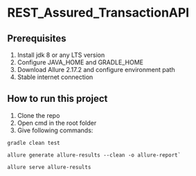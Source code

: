 # REST_Assured_TransactionAPI
## Prerequisites
 1. Install jdk 8 or any LTS version
 2. Configure JAVA_HOME and GRADLE_HOME
 3. Download Allure 2.17.2 and configure environment path
 4. Stable internet connection

## How to run this project
1. Clone the repo
2. Open cmd in the root folder
3. Give following commands:

```
gradle clean test
```

```
allure generate allure-results --clean -o allure-report`
```

```
allure serve allure-results
```
